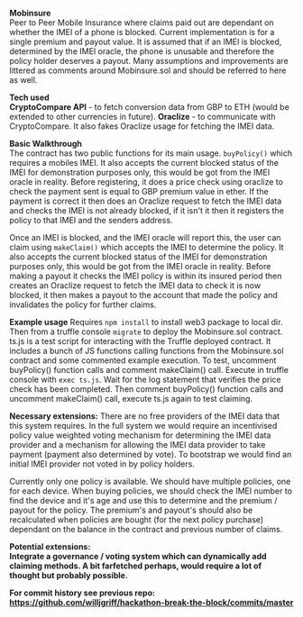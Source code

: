 <b>Mobinsure</b>
<br>Peer to Peer Mobile Insurance where claims paid out are dependant on whether the IMEI of a phone is blocked. Current implementation is for a single premium and payout value. It is assumed that if an IMEI is blocked, determined by the IMEI oracle, the phone is unusable and therefore the policy holder deserves a payout. Many assumptions and improvements are littered as comments around Mobinsure.sol and should be referred to here as well.

<b>Tech used</b><br> <b>CryptoCompare API</b> - to fetch conversion data from GBP to ETH (would be extended to other currencies in future). 
<b>Oraclize</b> - to communicate with CryptoCompare. It also fakes Oraclize usage for fetching the IMEI data.

<b>Basic Walkthrough</b>
<br>The contract has two public functions for its main usage. ```buyPolicy()``` which requires a mobiles IMEI. It also accepts the current blocked status of the IMEI for demonstration purposes only, this would be got from the IMEI oracle in reality. Before registering, it does a price check using oraclize to check the payment sent is equal to GBP premium value in ether. If the payment is correct it then does an Oraclize request to fetch the IMEI data and checks the IMEI is not already blocked, if it isn't it then it registers the policy to that IMEI and the senders address.

Once an IMEI is blocked, and the IMEI oracle will report this, the user can claim using ```makeClaim()``` which accepts the IMEI to determine the policy. It also accepts the current blocked status of the IMEI for demonstration purposes only, this would be got from the IMEI oracle in reality. Before making a payout it checks the IMEI policy is within its insured period then creates an Oraclize request to fetch the IMEI data to check it is now blocked, it then makes a payout to the account that made the policy and invalidates the policy for further claims. 

<b>Example usage</b>
Requires ```npm install``` to install web3 package to local dir. Then from a truffle console ```migrate``` to deploy the Mobinsure.sol contract.
ts.js is a test script for interacting with the Truffle deployed contract. It includes a bunch of JS functions calling functions from the Mobinsure.sol contract and some commented example execution. 
To test, uncomment buyPolicy() function calls and comment makeClaim() call. Execute in truffle console with ```exec ts.js```. Wait for the log statement that verifies the price check has been completed. Then comment buyPolicy() function calls and uncomment makeClaim() call, execute ts.js again to test claiming.



<b>Necessary extensions:</b> There are no free providers of the IMEI data that this system requires. In the full system we would require an incentivised policy value weighted voting mechanism for determining the IMEI data provider and a mechanism for allowing the IMEI data provider to take payment (payment also determined by vote). To bootstrap we would find an initial IMEI provider not voted in by policy holders.

Currently only one policy is available. We should have multiple policies, one for each device. When buying policies, we should check the IMEI number to find the device and it's age and use this to determine and the premium / payout for the policy. The premium's and payout's should also be recalculated when policies are bought (for the next policy purchase) dependant on the balance in the contract and previous number of claims.

<b>Potential extensions:</br> Integrate a governance / voting system which can dynamically add claiming methods. A bit farfetched perhaps, would require a lot of thought but probably possible.

For commit history see previous repo: https://github.com/willjgriff/hackathon-break-the-block/commits/master
